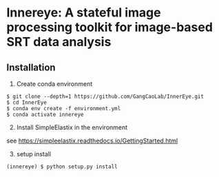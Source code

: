 # Innereye: A stateful image processing toolkit for image-based SRT data analysis

## Installation

1. Create conda environment

```
$ git clone --depth=1 https://github.com/GangCaoLab/InnerEye.git
$ cd InnerEye
$ conda env create -f environment.yml
$ conda activate innereye
```

2. Install SimpleElastix in the environment

see https://simpleelastix.readthedocs.io/GettingStarted.html

3. setup install

```
(innereye) $ python setup.py install
```
